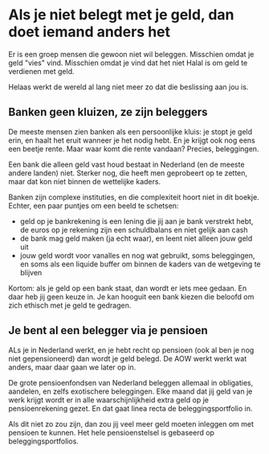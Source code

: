 # Als je niet belegt met je geld, dan doet iemand anders het

Er is een groep mensen die gewoon niet wil beleggen. Misschien omdat je geld "vies" vind. Misschien omdat je vind dat het niet Halal is om geld te verdienen met geld.

Helaas werkt de wereld al lang niet meer zo dat die beslissing aan jou is.

## Banken geen kluizen, ze zijn beleggers

De meeste mensen zien banken als een persoonlijke kluis: je stopt je geld erin, en haalt het eruit wanneer je het nodig hebt. En je krijgt ook nog eens een beetje rente. Maar waar komt die rente vandaan? Precies, beleggingen.

Een bank die alleen geld vast houd bestaat in Nederland (en de meeste andere landen) niet. Sterker nog, die heeft men geprobeert op te zetten, maar dat kon niet binnen de wettelijke kaders.

Banken zijn complexe instituties, en die complexiteit hoort niet in dit boekje. Echter, een paar puntjes om een beeld te schetsen:

- geld op je bankrekening is een lening die jij aan je bank verstrekt hebt, de euros op je rekening zijn een schuldbalans en niet gelijk aan cash
- de bank mag geld maken (ja echt waar), en leent niet alleen jouw geld uit
- jouw geld wordt voor vanalles en nog wat gebruikt, soms beleggingen, en soms als een liquide buffer om binnen de kaders van de wetgeving te blijven

Kortom: als je geld op een bank staat, dan wordt er iets mee gedaan. En daar heb jij geen keuze in. Je kan hooguit een bank kiezen die beloofd om zich ethisch met je geld te gedragen.

## Je bent al een belegger via je pensioen

ALs je in Nederland werkt, en je hebt recht op pensioen (ook al ben je nog niet gepensioneerd) dan wordt je geld belegd. De AOW werkt werkt wat anders, maar daar gaan we later op in.

De grote pensioenfondsen van Nederland beleggen allemaal in obligaties, aandelen, en zelfs exotischere beleggingen. Elke maand dat jij geld van je werk krijgt wordt er in alle waarschijnlijkheid extra geld op je pensioenrekening gezet. En dat gaat linea recta de beleggingsportfolio in.

Als dit niet zo zou zijn, dan zou jij veel meer geld moeten inleggen om met pensioen te kunnen. Het hele pensioenstelsel is gebaseerd op beleggingsportfolios.
